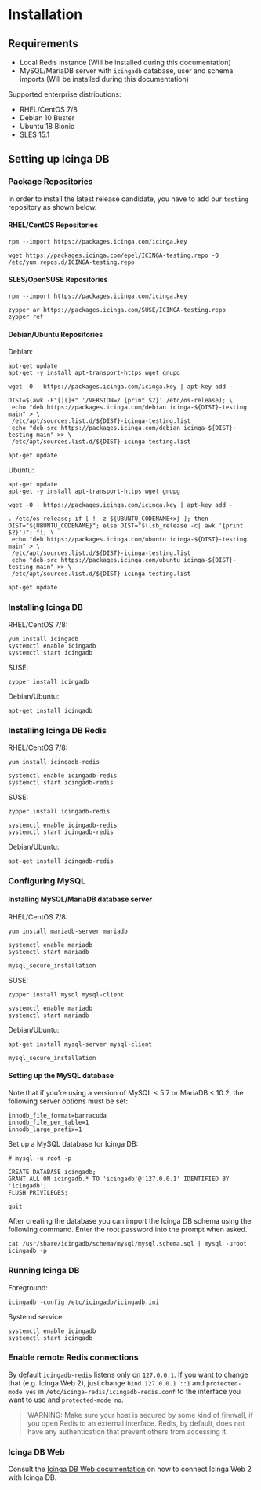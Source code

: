 # Installation <a id="installation"></a>

## Requirements <a id="installation-requirements"></a>

* Local Redis instance (Will be installed during this documentation)
* MySQL/MariaDB server with `icingadb` database, user and schema imports (Will be installed during this documentation)

Supported enterprise distributions:

* RHEL/CentOS 7/8
* Debian 10 Buster
* Ubuntu 18 Bionic
* SLES 15.1

## Setting up Icinga DB <a id="setting-up-icingadb"></a>

### Package Repositories <a id="package-repositories"></a>

In order to install the latest release candidate, you have to add our `testing` repository as shown below.

#### RHEL/CentOS Repositories <a id="package-repositories-rhel-centos"></a>

```
rpm --import https://packages.icinga.com/icinga.key

wget https://packages.icinga.com/epel/ICINGA-testing.repo -O /etc/yum.repos.d/ICINGA-testing.repo
```

#### SLES/OpenSUSE Repositories <a id="package-repositories-sles-opensuse"></a>

```
rpm --import https://packages.icinga.com/icinga.key

zypper ar https://packages.icinga.com/SUSE/ICINGA-testing.repo
zypper ref
```

#### Debian/Ubuntu Repositories <a id="package-repositories-debian-ubuntu"></a>

Debian:

```
apt-get update
apt-get -y install apt-transport-https wget gnupg

wget -O - https://packages.icinga.com/icinga.key | apt-key add -

DIST=$(awk -F"[)(]+" '/VERSION=/ {print $2}' /etc/os-release); \
 echo "deb https://packages.icinga.com/debian icinga-${DIST}-testing main" > \
 /etc/apt/sources.list.d/${DIST}-icinga-testing.list
 echo "deb-src https://packages.icinga.com/debian icinga-${DIST}-testing main" >> \
 /etc/apt/sources.list.d/${DIST}-icinga-testing.list

apt-get update
```

Ubuntu:

```
apt-get update
apt-get -y install apt-transport-https wget gnupg

wget -O - https://packages.icinga.com/icinga.key | apt-key add -

. /etc/os-release; if [ ! -z ${UBUNTU_CODENAME+x} ]; then DIST="${UBUNTU_CODENAME}"; else DIST="$(lsb_release -c| awk '{print $2}')"; fi; \
 echo "deb https://packages.icinga.com/ubuntu icinga-${DIST}-testing main" > \
 /etc/apt/sources.list.d/${DIST}-icinga-testing.list
 echo "deb-src https://packages.icinga.com/ubuntu icinga-${DIST}-testing main" >> \
 /etc/apt/sources.list.d/${DIST}-icinga-testing.list

apt-get update
```


### Installing Icinga DB <a id="installing-icingadb"></a>

RHEL/CentOS 7/8:

```
yum install icingadb
systemctl enable icingadb
systemctl start icingadb
```

SUSE:

```
zypper install icingadb
```

Debian/Ubuntu:

```
apt-get install icingadb
```

### Installing Icinga DB Redis <a id="configuring-icingadb-mysql"></a>

RHEL/CentOS 7/8:

```
yum install icingadb-redis

systemctl enable icingadb-redis
systemctl start icingadb-redis
```

SUSE:

```
zypper install icingadb-redis

systemctl enable icingadb-redis
systemctl start icingadb-redis
```

Debian/Ubuntu:

```
apt-get install icingadb-redis
```

### Configuring MySQL <a id="configuring-icingadb-mysql"></a>

#### Installing MySQL/MariaDB database server <a id="installing-database-mysql-server"></a>

RHEL/CentOS 7/8:

```
yum install mariadb-server mariadb

systemctl enable mariadb
systemctl start mariadb

mysql_secure_installation
```

SUSE:

```
zypper install mysql mysql-client

systemctl enable mariadb
systemctl start mariadb
```

Debian/Ubuntu:

```
apt-get install mysql-server mysql-client

mysql_secure_installation
```

#### Setting up the MySQL database <a id="setting-up-mysql-db"></a>

Note that if you're using a version of MySQL < 5.7 or MariaDB < 10.2, the following server options must be set:

```
innodb_file_format=barracuda	
innodb_file_per_table=1	
innodb_large_prefix=1
```

Set up a MySQL database for Icinga DB:

```
# mysql -u root -p

CREATE DATABASE icingadb;
GRANT ALL ON icingadb.* TO 'icingadb'@'127.0.0.1' IDENTIFIED BY 'icingadb';
FLUSH PRIVILEGES;

quit
```

After creating the database you can import the Icinga DB schema using the
following command. Enter the root password into the prompt when asked.

```
cat /usr/share/icingadb/schema/mysql/mysql.schema.sql | mysql -uroot icingadb -p
```

### Running Icinga DB <a id="running-icingadb"></a>

Foreground:

```
icingadb -config /etc/icingadb/icingadb.ini
```

Systemd service:

```
systemctl enable icingadb
systemctl start icingadb
```

### Enable remote Redis connections <a id="remote-redis"></a>

By default `icingadb-redis` listens only on `127.0.0.1`. If you want to change that (e.g. Icinga Web 2), just change `bind 127.0.0.1 ::1` and `protected-mode yes` in `/etc/icinga-redis/icingadb-redis.conf` to the interface you want to use and `protected-mode no`.

> WARNING: Make sure your host is secured by some kind of firewall, if you open Redis to an external interface. Redis, by default, does not have any authentication that prevent others from accessing it.

### Icinga DB Web

Consult the [Icinga DB Web documentation](https://icinga.com/docs/icingadb/latest/icingadb-web/doc/02-Installation/) on how to connect Icinga Web 2 with Icinga DB.
